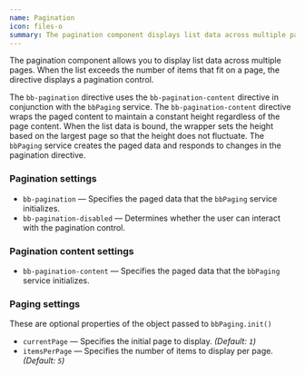 ```yaml
---
name: Pagination
icon: files-o
summary: The pagination component displays list data across multiple pages and inserts a pagination control to page through the list.
---
```


The pagination component allows you to display list data across multiple pages. When the list exceeds the number of items that fit on a page, the directive displays a pagination control.

The `bb-pagination` directive uses the `bb-pagination-content` directive in conjunction with the `bbPaging` service. The `bb-pagination-content` directive wraps the paged content to maintain a constant height regardless of the page content. When the list data is bound, the wrapper sets the height based on the largest page so that the height does not fluctuate.
The `bbPaging` service creates the paged data and responds to changes in the pagination directive.

### Pagination settings ###

 - `bb-pagination` &mdash; Specifies the paged data that the `bbPaging` service initializes.
 - `bb-pagination-disabled` &mdash; Determines whether the user can interact with the pagination control.

### Pagination content settings ##

 - `bb-pagination-content` &mdash; Specifies the paged data that the `bbPaging` service initializes.

### Paging settings ##
These are optional properties of the object passed to `bbPaging.init()`

 - `currentPage` &mdash; Specifies the initial page to display. *(Default: `1`)*
 - `itemsPerPage` &mdash; Specifies the number of items to display per page. *(Default: `5`)*